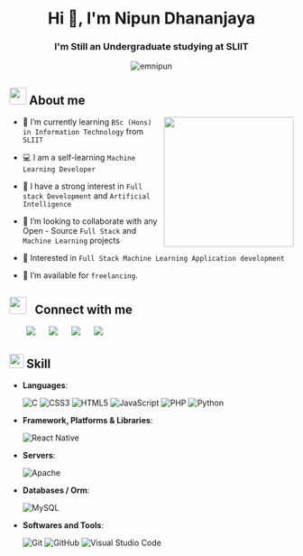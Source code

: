 <h1 align="center">Hi 👋, I'm Nipun Dhananjaya</h1>
<h3 align="center">I'm Still an Undergraduate studying at SLIIT</h3>

<p align="center">  <img src="https://komarev.com/ghpvc/?username=emnipun&label=Profile%20views&color=0e75b6&style=flat" alt="emnipun" /> </p>

## <picture><img src = "https://github.com/7oSkaaa/7oSkaaa/blob/main/Images/about_me.gif?raw=true" width = 30px></picture> About me

<picture> <img align="right" src="https://github.com/7oSkaaa/7oSkaaa/blob/main/Images/Right_Side.gif?raw=true" width = 230px></picture>

- 🌱 I’m currently learning `BSc (Hons) in Information Technology` from `SLIIT`
  
- 💻 I am a self-learning `Machine Learning Developer`
  
- 📝 I have a strong interest in `Full stack Development` and `Artificial Intelligence`
  
- 🤔 I’m looking to collaborate with any Open - Source  `Full Stack` and `Machine Learning` projects
  
- 🚩 Interested in `Full Stack Machine Learning Application development`
  
- 🤝 I’m available for `freelancing`.

<!--  -->

## <picture><img src="https://media.giphy.com/media/iY8CRBdQXODJSCERIr/giphy.gif" width="30" style="margin-right: 10px;"></picture> Connect with me 

<div align="left"  class="icons-social" style="margin-left: 10px;">
      <a style="margin-left: 20px;"  target="_blank" href="https://www.linkedin.com/in/nipun-dhananjaya-ekanayake-9a6446280/">
			  <img src="https://img.icons8.com/doodle/40/000000/linkedin--v2.png"></a>
      <a style="margin-left: 20px;" target="_blank" href="#">
		    <img src="https://img.icons8.com/doodle/40/000000/github--v1.png"></a>
      <a style="margin-left: 20px;" target="_blank" href="#">
			  <img src="https://img.icons8.com/doodle/40/000000/instagram-new--v2.png"></a>
		  <a style="margin-left: 20px;" target="_blank" href="https://www.youtube.com/@technobit_00/featured">
				<img src="https://img.icons8.com/doodle/1x/youtube--v2.png" ></a>
</div>

<p align="left"> 
	
	
</p>

## <img src="https://media2.giphy.com/media/QssGEmpkyEOhBCb7e1/giphy.gif?cid=ecf05e47a0n3gi1bfqntqmob8g9aid1oyj2wr3ds3mg700bl&rid=giphy.gif" width ="25"><b>  Skill </b>

<p align="center">

- **Languages**:
    
	![C](https://img.shields.io/badge/c-%2300599C.svg?style=for-the-badge&logo=c&logoColor=white) 
	![CSS3](https://img.shields.io/badge/css3-%231572B6.svg?style=for-the-badge&logo=css3&logoColor=white) 
	![HTML5](https://img.shields.io/badge/html5-%23E34F26.svg?style=for-the-badge&logo=html5&logoColor=white)
	![JavaScript](https://img.shields.io/badge/javascript-%23323330.svg?style=for-the-badge&logo=javascript&logoColor=%23F7DF1E) 
	![PHP](https://img.shields.io/badge/php-%23777BB4.svg?style=for-the-badge&logo=php&logoColor=white) 
	![Python](https://img.shields.io/badge/python-3670A0?style=for-the-badge&logo=python&logoColor=ffdd54) 


- **Framework, Platforms & Libraries**:

	![React Native](https://img.shields.io/badge/react_native-%2320232a.svg?style=for-the-badge&logo=react&logoColor=%2361DAFB) 


- **Servers**:

	![Apache](https://img.shields.io/badge/apache-%23D42029.svg?style=for-the-badge&logo=apache&logoColor=white) 

- **Databases / Orm**:

    ![MySQL](https://img.shields.io/badge/mysql-4479A1.svg?style=for-the-badge&logo=mysql&logoColor=white)


- **Softwares and Tools**:

    ![Git](https://img.shields.io/badge/git-%23F05033.svg?style=for-the-badge&logo=git&logoColor=white)
    ![GitHub](https://img.shields.io/badge/github-%23121011.svg?style=for-the-badge&logo=github&logoColor=white)
    ![Visual Studio Code](https://img.shields.io/badge/Visual%20Studio%20Code-0078d7.svg?style=for-the-badge&logo=visual-studio-code&logoColor=white)

</p>

